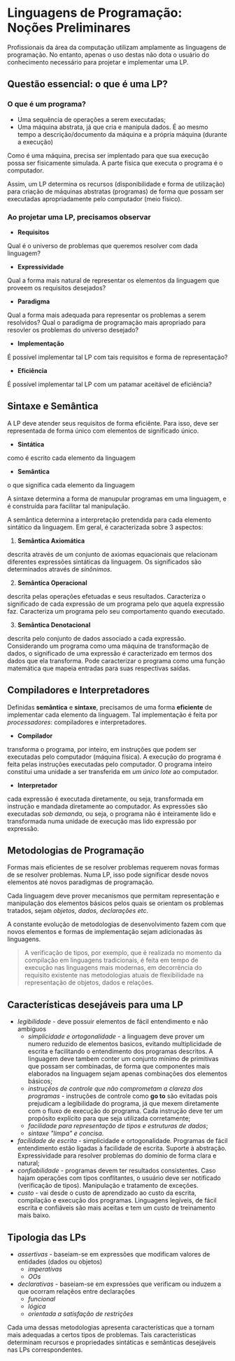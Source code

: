 # Linguagens de Programação: Noções Preliminares

Profissionais da área da computação utilizam amplamente as linguagens de programação. No entanto, apenas o uso destas não dota o usuário do conhecimento necessário para projetar e implementar uma LP.

## Questão essencial: o que é uma LP?

### O que é um programa?

* Uma sequência de operações a serem executadas;
* Uma máquina abstrata, já que cria e manipula dados. É ao mesmo tempo a descrição/documento da máquina e a própria máquina (durante a execução)
   
Como é uma máquina, precisa ser implentado para que sua execução possa ser fisicamente simulada. A parte física que executa o programa é o computador.

Assim, um LP determina os recursos (disponibilidade e forma de utilização) para criação de máquinas abstratas (programas) de forma que possam ser executadas apropriadamente pelo computador (meio físico).

### Ao projetar uma LP, precisamos observar

* **Requisitos**
  
Qual é o universo de problemas que queremos resolver com dada linguagem?

* **Expressividade**

Qual a forma mais natural de representar os elementos da linguagem que proveem os requisitos desejados?

* **Paradigma**

Qual a forma mais adequada para representar os problemas a serem resolvidos? Qual o paradigma de programação mais apropriado para resovler os problemas do universo desejado?

* **Implementação**
  
É possível implementar tal LP com tais requisitos e forma de representação?

* **Eficiência**
  
É possível implementar tal LP com um patamar aceitável de eficiência?

## Sintaxe e Semântica

A LP deve atender seus requisitos de forma eficiênte. Para isso, deve ser representada de forma único com elementos de significado único.

* **Sintática**

como é escrito cada elemento da linguagem

* **Semântica**
  
o que significa cada elemento da linguagem

A sintaxe determina a forma de manupular programas em uma linguagem, e é construída para facilitar tal manipulação.

A semântica determina a interpretação pretendida para cada elemento sintático da linguagem. Em geral, é caracterizada sobre 3 aspectos:

1. **Semântica Axiomática**

descrita através de um conjunto de axiomas equacionais que relacionam diferentes expressões sintáticas da linguagem. Os significados são determinados através de *sinônimos*.

2. **Semântica Operacional**

descrita pelas operações efetuadas e seus resultados. Caracteriza o significado de cada expressão de um programa pelo que aquela expressão faz. Caracteriza um programa pelo seu comportamento quando executado.

3. **Semântica Denotacional**

descrita pelo conjunto de dados associado a cada expressão. Considerando um programa como uma máquina de transformação de dados, o significado de uma expressão é caracterizado em termos dos dados que ela transforma. Pode caracterizar o programa como uma função matemática que mapeia entradas para suas respectivas saídas.

## Compiladores e Interpretadores

Definidas **semântica** e **sintaxe**, precisamos de uma forma **eficiente** de implementar cada elemento da linguagem. Tal implementação é feita por *processadores*: compiladores e interpretadores.

* **Compilador**

transforma o programa, por inteiro, em instruções que podem ser executadas pelo computador (máquina física). A execução do programa é feita pelas instruções executadas pelo computador. O programa inteiro constitui uma unidade a ser transferida em *um único lote* ao computador.

* **Interpretador**

cada expressão é executada diretamente, ou seja, transformada em instrução e mandada diretamente ao computador. As expressões são executadas *sob demanda*, ou seja, o programa não é inteiramente lido e transformada numa unidade de execução mas lido expressão por expressão.

## Metodologias de Programação

Formas mais eficientes de se resolver problemas requerem novas formas de se resolver problemas. Numa LP, isso pode significar desde novos elementos até novos paradigmas de programação.

Cada linguagem deve prover mecanismos que permitam representação e manipulação dos elementos básicos pelos quais se orientam os problemas tratados, sejam *objetos, dados, declarações etc*.

A constante evolução de metodologias de desenvolvimento fazem com que novos elementos e formas de implementação sejam adicionadas às linguagens.

> A verificação de tipos, por exemplo, que é realizada no momento da compilação em linguagens tradicionais, é feita em tempo de execução nas linguagens mais modernas, em decorrência do requisito existente nas metodologias atuais de flexibilidade na representação de objetos, dados e relações.

## Características desejáveis para uma LP

* *legibilidade* - deve possuir elementos de fácil entendimento e não ambíguos
    * *simplicidade e ortogonalidade* - a linguagem deve prover um numero reduzido de elementos basicos, evitando multiplicidade de escrita e facilitando o entendimento dos programas descritos. A linguagem deve tambem conter um conjunto mínimo de primitivas que possam ser combinadas, de forma que componentes mais elaborados na linguagem sejam apenas combinações dos elementos básicos;
    * *instruçẽos de controle que não comprometam a clareza dos programas* - instruções de controle como **go to** são evitadas pois prejudicam a legibilidade do programa, já que mexem diretamente com o fluxo de execução do programa. Cada instrução deve ter um propósito explícito para que seja utilizada corretamente;
    * *facilidade para representação de tipos e estruturas de dados*;
    * *sintaxe "limpa" e concisa*.
* *facilidade de escrita* - simplicidade e ortogonalidade. Programas de fácil entendimento estão ligadas à facilidade de escrita. Suporte à abstração. Expressividade para resolver problemas do domínio de forma clara e natural;
* *confiabilidade* - programas devem ter resultados consistentes. Caso hajam operações com tipos conflitantes, o usuário deve ser notificado (verificação de tipos). Manipulação e tratamento de exceções. 
* *custo* - vai desde o custo de aprendizado ao custo da escrita, compilação e execução dos programas. Linguagens legíveis, de fácil escrita e confiáveis são mais aceitas e tem um custo de treinamento mais baixo.
  
## Tipologia das LPs

* *assertivas* - baseiam-se em expressões que modificam valores de entidades (dados ou objetos)
    * *imperativas*
    * *OOs*
* *declarativas* - baseiam-se em expressões que verificam ou induzem a que ocorram relaçẽos entre declarações
    * *funcional*
    * *lógica*
    * *orientada a satisfação de restrições*

Cada uma dessas metodologias apresenta características que a tornam mais adequadas a certos tipos de problemas. Tais características determinam recursos e propriedades sintáticas e semânticas desejáveis nas LPs correspondentes.